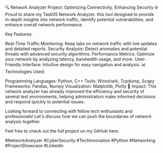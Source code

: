 🔍 Network Analyzer Project: Optimizing Connectivity, Enhancing Security 🌐
Proud to share my Task05 Network Analyzer. this tool designed to provide in-depth insights into network traffic, identify potential vulnerabilities, and enhance overall network performance.

Key Features:

Real-Time Traffic Monitoring: Keep tabs on network traffic with live updates and detailed reports.
Security Analysis: Detect anomalies and potential threats with advanced security algorithms.
Performance Metrics: Optimize your network by analyzing latency, bandwidth usage, and more.
User-Friendly Interface: Intuitive design for easy navigation and analysis.
📊 Technologies Used:

Programming Languages: Python, C++
Tools: Wireshark, Tcpdump, Scapy
Frameworks: Pandas, Numpy
Visualization: Matplotlib, Plotly
🚀 Impact:
This network analyzer has already improved the efficiency and security of several test environments, helping administrators make informed decisions and respond quickly to potential issues.

Looking forward to connecting with fellow tech enthusiasts and professionals! Let's discuss how we can push the boundaries of network analysis together.

Feel free to check out the full project on my GitHub here.

#NetworkAnalyzer #CyberSecurity #TechInnovation #Python #Networking #ProjectShowcase #LinkedIn
